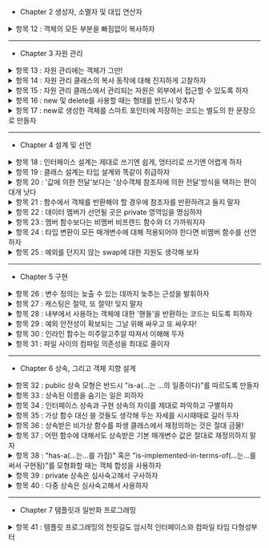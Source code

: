 - Chapter 2 생성자, 소멸자 및 대입 연산자
<details>
<summary>항목 12 : 객체의 모든 부분을 빠짐없이 복사하자</summary>

복사 생성자, 복사 대입 연산자 사용시에 직접 만들때는 모든 부분을 복사하도록 하자.

클래스에 변화가 생겼을시에는 그 변화를 복사 생성자, 복사 대입 연산자에 적용시키자.(물론 다른 부분도 마찬가지)

상속시에도 문제가 생긴다. 파생클래스 복사할시 기본클래스의 복사도 잊지 말아야 한다.

추가) 복사 생성자로 복사 대입 연산자를 구현하거나 반대의 경우는 시도하지 말자. 복사 생성자, 복사 대입 연산자의 중복 코드는 따로 함수를 만들어서 관리하자.

</details>

--------
- Chapter 3 자원 관리

<details>
<summary>항목 13 : 자원 관리에는 객체가 그만!</summary>

동적으로 할당시키고 delete로 해제하기보다는 객체를 사용해서 생성자에서 자원획득, 소멸자에서 해제하는 방식으로 설계하자.

좋은 예로 스마트 포인터가 있다.

RAII : Resource Acquisition Is Initialization

자원 획득은 초기화다.

</details>

<details>
<summary>항목 14 : 자원 관리 클래스의 복사 동작에 대해 진지하게 고찰하자</summary>

RAII 방식의 클래스에서 객체가 복사될때 상황에 맞춰 설계해야한다.

1. 복사금지

말그대로 복사를 허용하지 않는다. 복사가없으니 문제가 일어나지 않는다.

2. 참조 카운터, shared_ptr 사용

기존 클래스의 소멸자가 필요없이 shared_ptr의 삭제자를 사용.

3. 진짜 복사 (깊은 복사)

포인터가 가리키는 대상의 모든 자원을 복사해서 한쪽이 사라져도 다른 한쪽은 사라지지 않도록 해준다.

4. 소유권 이전

before : 원본 -> 자원
after : 사본 -> 자원

자원을 실제로 가리키는 객체를 딱 하나만.

</details>

<details>
<summary>항목 15 : 자원 관리 클래스에서 관리되는 자원은 외부에서 접근할 수 있도록 하자</summary>

자원에 접근해야 하는 경우가 많기에 RAII 클래스에 get()처럼 명시적변환함수를 만들어두자.

경우에 따라서는 암시적변환도 가능하지만 실수가 일어날 수 있다는 것을 인지해야한다.

</details>

<details>
<summary>항목 16 : new 및 delete를 사용할 때는 형태를 반드시 맞추자</summary>

new 표현식에 [] 포함 이면 delete도 [] 포함.

미포함이면 똑같이 미포함


</details>

<details>
<summary>항목 17 : new로 생성한 객체를 스마트 포인터에 저장하는 코드는 별도의 한 문장으로 만들자</summary>

```cpp
function(std::shared_ptr<Type>(new Type), function2());
```
위 연산의 실행순서가 컴파일러 제작사마다 다를 수 있다.

new Type -> function2() -> shared_ptr 인 경우 function2()에서 예외상황이 발생하면 누수가 발생한다.

```cpp
std::shared_ptr<Type> p(new Type);

function(p, function2());
```

이렇게 따로 빼주는게 안전하다.

</details>

--------
- Chapter 4 설계 및 선언

<details>
<summary>항목 18 : 인터페이스 설계는 제대로 쓰기엔 쉽게, 엉터리로 쓰기엔 어렵게 하자</summary>

사용자의 실수를 줄이기 위해 타입을 새로 만들고, 그 타입에 대한 연산제한, 값에 대해 제약을 걸어두자.

인터페이스 사이의 일관성을 잡아주고 기본제공 타입과 호환성을 유지하자.

스마트포인터를 사용해서 cross-DLL problem을 방지하자.

사용자의 실수가 컴파일되지 않고, 오류를 알려주자.

</details>

<details>
<summary>항목 19 : 클래스 설계는 타입 설계와 똑같이 취급하자</summary>

- 생성 및 소멸
- 초기화, 대입, 복사
- 가질 수 있는 적법한 값에 대한 제약, 클래스의 불변속성(inveriant)
    - 예를 들어 은행에서 계좌를 관리하는 클래스가 있는데 거기 잔고가 음수일 수 없다는 제약
- 상속 여부 + 가상, 비가상
- 타입변환
- 연산자 처리
- private, protected, public 의 기준, + friend
- 무엇을 선언하지 않을것인가
- 일반적인 경우라면 클래스 템플릿을 생각해야할것이다.
- 꼭 필요한 타입인지? 파생클래스를 만드는것보다 간단한 비멤버함수 or 템플릿이 더 좋을 수도 있다.

</details>

<details>
<summary>항목 20 : '값에 의한 전달'보다는 '상수객체 참조자에 의한 전달'방식을 택하는 편이 대개 낫다</summary>

값에 의한 전달은 새로운 객체로 복사해서 전달하기에 대체적으로 느리고 비효율적이다.

왠만한 경우는 상수객체 참조자로 전달하자.


</details>

<details>
<summary>항목 21 : 함수에서 객체를 반환해야 할 경우에 참조자를 반환하려고 들지 말자</summary>

연산자 오버로딩에서 쉽게 문제점을 발견할 수 있다.

참조자를 반환, 객체를 반환 결정할때 올바른동작이 이루어지도록 해야한다.


</details>

<details>
<summary>항목 22 : 데이터 멤버가 선언될 곳은 private 영역임을 명심하자</summary>

일관성있는 접근, public이라면 뒤에 괄호의유무가 바뀐다. 하나로 통일가능

접근에 대해 세밀하게 조정가능, 접근 불가부터 읽기 쓰기 가능 까지

캡슐화로 오히려 수정가능, public인 멤버변수를 수정한다면 끔찍한 일이 벌어진다. '캡슐화가 아니다' 라는 말은 '바꿀 수 없다' 와 동일하다.

protected라고 보호받고 있는것은 아니다. 파생클래스에서 끔찍한 일이 벌어진다.

</details>

<details>
<summary>항목 23 : 멤버 함수보다는 비멤버 비프렌드 함수와 더 가까워지자</summary>

멤버 함수보다 오히려 비멤버 비프렌드 함수를 사용하면 캡슐화정도가 높아지고, 유연성, 확장성도 늘어난다.

멤버 함수라면 보여지는 코드가 많아지고 private 멤버 변수의 접근도 올라가기에 캡슐화가 낮아진다.

같은 네임스페이스안에 클래스, 비멤버 비프렌드 함수를 사용하면 좋다.

</details>

<details>
<summary>항목 24 : 타입 변환이 모든 매개변수에 대해 적용되어야 한다면 비멤버 함수를 선언하자</summary>

유리수를 나타내는 클래스를 만들고 연산자 오버로딩을 생각해보자

암시적 변환을 위해 explict를 붙이지 않고 int 가 유리수로 바뀌는 생성자를 만들고 operator*를 멤버 함수로 만들면 문제가 생긴다.

교환법칙이 성립안한다. 유리수 * int 는 가능하지만 int * 유리수는 불가능이다. 이유는 첫번째경우는 int가 유리수로 암시적변환이 일어나지만 뒤는 int가 바뀌지 않는다.

int.opeartor*(유리수) 같은 꼴이다. 비멤버 함수로 두어야 가능이다.

주의점) 멤버 함수의 반대는 friend 함수가 아니라 비멤버 함수이다.

</details>

<details>
<summary>항목 25 : 예외를 던지지 않는 swap에 대한 지원도 생각해 보자</summary>

`std::swap`은 복사가 3번 이루어지기에 느리게 작동할 가능성이 있다.(pimpl 구조)

템플릿 특수화 + swap 멤버 함수를 만든다. (포인터가 private이기에 문제가 있다.)

swap 멤버 함수를 호출하는 비멤버 swap 함수를 만든다.

특수화경우 namespace std사용해서 추가하는 방법으로 하지말라. 클래스를 새로운 namespace에 넣어주자. '인자기반탐색(argument-dependent lookup)'규칙으로 같은네임스페이스안에서 특수화버전을 찾아낸다.

함수템플릿안에 swap이 들어가져있는경우에 특수화,일반화를 나누는 방법은 템플릿안에 `using std::swap;`을 사용한다. 먼저 특수화가 되어있는 타입이라면 특수화로 진행하고, 특수화가 되어있지 않은 타입이라면 일반적인 swap이 적용되어진다.

주의점) swap 멤버 함수에서 예외를 던지지 않도록 해야한다.

</details>

--------
- Chapter 5 구현

<details>
<summary>항목 26 : 변수 정의는 늦출 수 있는 데까지 늦추는 근성을 발휘하자 </summary>

변수 정의는 생성자 1번 , 소멸자 1번이 항상 필요하다.

대입과 초기화를 유심히 관찰해서 쓸데없는 과정을 최대한 줄이도록하자. (기본생성자로 초기화후 대입보다는 바로 초기화시킬 수 있다면 좋을것이다.)

루프의 경우에는 두가지인데 

1. 생성자 1번 + 소멸자 1번 + 대입 n번
2. 생성자 n번 + 소멸자 n번

상황에 따라 다르다. 생성자+소멸자 와 대입을 비교해서 무엇이 더 비용이 많이 드는지 계산하고 판단해야한다.

</details>

<details>
<summary>항목 27 : 캐스팅은 절약, 또 절약! 잊지 말자 </summary>

- 구형(C) 스타일, 신형(C++) 스타일 캐스트가 있는데 신형을 쓰도록 하자.

dynamic_cast 는 런타임에 일어나고 비용이 크다. 왠만한 경우에는 두가지 방법중에 하나를 사용하도록 하자.

1. 타입 안전성을 갖춘 컨테이너 사용 -> 기본 클래스에서 여러 파생클래스로 바꾸지는 못하고 한종류로 사용가능
2. 가상 함수를 기본클래스에 구현 -> 기본클래스에서는 아무 동작 하지 않는다.

</details>

<details>
<summary>항목 28 : 내부에서 사용하는 객체에 대한 '핸들'을 반환하는 코드는 되도록 피하자 </summary>

어떤 내부요소에 대한 핸들(참조자, 포인터, 반복자)을 반환하는 것은 되도록 피하자.

캡슐화를 높일수 있고 상수 멤버 함수가 객체의 상수성을 유지한 채로 동작가능하고 무효참조 핸들이 생기는 경우를 최소화할 수 있다. (객체를 달아 줬다가 주소 값만 남기고 사라질 수 있다.)

필요한 경우도 있는데 예외적인 상황으로 operator[] 연산자와 string 또는 vector등의 클래스에 사용되는 경우이다.

</details>

<details>
<summary>항목 29 : 예외 안전성이 확보되는 그날 위해 싸우고 또 싸우자! </summary>

예외 안전성을 갖추는 조건으로는 두가지가 있다.

1. 자원이 세지않도록
2. 자료구조를 더럽히지 않도록

예외 안전성 보장에는 3종류가 있다.

1. 기본 보장
2. 강력 보장
3. 예외 금지 보장

강력 보장에는 copy_and_swap 으로 구현가능하지만 모든함수에 강력보장이 되는것은 아니다. copy_and_swap 사이에 작동하는 동작이 강력보장이 아니라면 전체적으로도 강력보장이 아니다.

만약에 어쩔 수 없이 예외 안정성이 보장되어 있지 않게 구현했다면 반드시 문서로 남겨두어야 한다.


</details>

<details>
<summary>항목 30 : 인라인 함수는 미주알고주알 따져서 이해해 두자 </summary>

작고, 자주 호출되는 함수에 대해 인라인 함수를 적용시키자.
디버깅 및 라이브러리의 바이너리 업그레이드가 용이, 코드 부풀림 현상 최소화, 프로그램 속도 향상

함수 템플릿이 헤더 파일에 있다고 해서 인라인함수로 선언하지말자.

우선, 아무것도 인라인하지말도록 하고 꼭 인라인해야 하는 함수 또는 정말 단순한 함수에 한해서만 인라인 함수로 선언하는것부터 시작하자.

</details>

<details>
<summary>항목 31 : 파일 사이의 컴파일 의존성을 최대로 줄이자 </summary>

정의 대신에 선언에 의존하게 하자. 핸들클래스, 인터페이스 클래스

라이브러리 헤더는 그 자체로 모든것을 갖추어야하고, 선언부만 갖고 있어야 한다.

이렇게 하면 실행 시간 비용, 저장 공간이 추가로 늘어나지만 미래를 위해서 좋다. 구현이 바뀌었을때 영향이 적다.

마지막 제품 출시때 비용을 줄일지 고민해도 늦지 않다.

</details>

--------
- Chapter 6 상속, 그리고 객체 지향 설계

<details>
<summary>항목 32 : public 상속 모형은 반드시 "is-a(...는 ...의 일종이다)"를 따르도록 만들자</summary>

A 는 B 이다. 하지만 B 는 A 가 아니다. 이런 형태여야한다.

그런데 단순하게 범위로만 생각해서는 안된다.

정사각형은 직사각형이다. 하지만 정사각형은 직사각형이 아니다. 맞는말이다. 그렇지만 이 둘을 상속으로 한다면 조심해야 할것이다.

직사각형은 한변만 길이를 줄이거나 늘릴수 있는데 정사각형은 한변만 조정이 불가능하다. 따라서 직사각형으로부터 파생시킨다면 저 기능을 없애거나 파생시키면 안된다.


</details>

<details>
<summary>항목 33 : 상속된 이름을 숨기는 일은 피하자</summary>

파생 클래스의 이름은 기본 클래스의 이름을 가리는데 public 상속에서는 좋지 않은 현상.

파생 클래스에서 using 기본 클래스를 선언해서 알 수 있게 하자.

만약 부분적으로 기능을 받고 싶다면 private 상속으로 하고, 부분 기능을 전달함수로 구현하자.

</details>

<details>
<summary>항목 34 : 인터페이스 상속과 구현 상속의 차이를 제대로 파악하고 구별하자</summary>

세가지 경우가 있고 각각의 경우에 따라 목적이 다르다.

1. 순수 가상 함수

    인터페이스 상속만

    이 기능이 파생 클래스에는 필요하지만 구현은 각각 파생 클래스마다 해라.

2. 단순(비순수) 가상 함수

    인터페이스 상속 + 기본 구현 상속

    공통된 기본 구현은 기본 클래스에서 했고, 필요하면 파생 클래스에서 사용해라.

    주의점이 있다. 새로 추가된 파생클래스가 지금까지와는 다른 기본 구현이 되어있는 경우에는 설계가 틀어지게 된다. 두가지 해결 방법이 있다.

    첫번째, 순수 가상 함수로 바꾸고 기본 구현은 protected로 비가상 함수로 구현해준다. 이렇게 설계하면 파생 클래스마다 비가상 함수를 사용유무를 선택할 수 있다.

    두번째, 순수 가상 함수로 바꾸고, 순수 가상 함수를 구현하는 것이다. 위의 설계와 비슷하지만 큰 차이점은 보호 수준이 달라졌다는 점이다. 위는 protected로 되어있고 이 경우는 public으로 되어 있다.

3. 비가상 함수

    인터페이스 상속 + 필수 구현 상속

    어떤 파생 클래스여도 절대 변하지 않는 기능이다.

</details>

<details>
<summary>항목 35 : 가상 함수 대신 쓸 것들도 생각해 두는 자세를 시시때때로 길러 두자</summary>

가상 함수 이외의 방법으로 설계하는 방법도 있다. NVI 관용구 및 전략(Strategy) 패턴 등등

NVI(non-virtual-interface) 비가상함수를 가상함수를 싸서 사용한다.

사전동작 -> 실제 동작(가상함수) -> 사후동작

비가상함수는 시기(when)을 조정할 수 있고 가상함수는 동작(how)을 조정할 수 있다.
여기서 비가상함수는 가상함수의 랩퍼(wrapper)

전력패턴은 여러가지가 있다.

함수 포인터로 구현방법, tr1::function으로 구현방법, 클래스를 새로 만들어서 관리하는 방법


</details>

<details>
<summary>항목 36 : 상속받은 비가상 함수를 파생 클래스에서 재정의하는 것은 절대 금물!</summary>

객체 지향 설계에서 파생된 클래스는 기본 클래스의 모든 기능들을 가진다. 비가상 함수인 경우 기본 클래스의 함수가 지워지기에 기능이 서로 다른경우라면 옳지 않다.

파생클래스에서 기능이 달라지는 경우 비가상 함수말고 가상 함수로 해야한다.

</details>

<details>
<summary>항목 37 : 어떤 함수에 대해서도 상속받은 기본 매개변수 값은 절대로 재정의하지 말자</summary>

기본 클래스와 파생클래스에 기본 매개변수를 설정했을 경우, 파생클래스에서 함수를 기본으로 호출시 기본클래스의 기본매개변수를 사용할 수 있다.

그렇다고 기본 클래스와 파생 클래스를 통일 시키면 코드중복이 일어나고 또한, 변경이 일어났을때 전부 바꿔줘야 하는 번거러움이 생긴다.

NVI 관용구를 사용하면 해결

위의 현상이 일어나는 이유는 기본 매개변수값은 정적바인딩이고 가상함수는 동적바인딩이기 때문이다.

</details>

<details>
<summary>항목 38 : "has-a(...는...를 가짐)" 혹은 "is-implemented-in-terms-of(...는...를 써서 구현됨)"를 모형화할 때는 객체 합성을 사용하자 </summary>

객체 합성은 객체가 또 다른 객체를 멤버로 가지는 것이다.

"has-a" 는 사물을 본 뜬 것들, "is-implemented-in-terms-of"는 시스템적인 구현을 위한 인공물

</details>

<details>
<summary>항목 39 : private 상속은 심사숙고해서 구사하자</summary>

private 상속은 "is-implemented-in-terms-of"이다.

"is-implemented-in-terms-of" 를 객체 합성과 private 상속 둘중에 하나를 골라서 사용해야 하는데 할 수 있으면 객체 합성, 꼭 해야하면 private 상속으로 해라.

객체 합성으로 하면 좋은점, 새로 파생 클래스를 만들때 다시 재정의 하는 것을 막을 수 있다. 컴파일 의존성을 최소화 할 수 있다.

private 상속은 protected 멤버에 접근 또는 상속받은 가상함수를 재정의해야 할경우, 공백 기본 클래스 최적화(EBO : Empty Base Optimization)를 활성가능

</details>

<details>
<summary>항목 40 : 다중 상속은 심사숙고해서 사용하자</summary>

다중 상속은 단일 상속보다 복잡하고, 모호성 문제가 생길 수 있고 가상 상속이 필요해질수 있다.(가상 상속은 비용이 크다)

다중상속의 좋은 예 : 인터페이스 클래스로부터 public 상속, 구현을 돕는 클래스로부터 private 상속

</details>

--------
- Chapter 7 템플릿과 일반화 프로그래밍

<details>
<summary>항목 41 : 템플릿 프로그래밍의 천릿길도 암시적 인터페이스와 컴파일 타임 다형성부터</summary>

클래스 및 템플릿 모두 인터페이스와 다형성을 지원한다.

클래스의 경우, 인터페이스가 명시적이고 함수의 시그니처 중심, 다형성은 가상함수를 통해 동적으로 일어난다.

템플릿의 경우, 인터페이스가 암시적이고 유효 표현식에 기반, 다형성은 컴파일 중에 템플릿 인스턴스화와 함수 오버로딩 모호성 해결을 통해 나타난다.

</details>